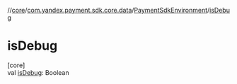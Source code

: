 //[core](../../../index.md)/[com.yandex.payment.sdk.core.data](../index.md)/[PaymentSdkEnvironment](index.md)/[isDebug](is-debug.md)

# isDebug

[core]\
val [isDebug](is-debug.md): Boolean
